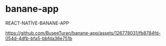 # banane-app
REACT-NATİVE-BANANE-APP


https://github.com/BuseeTuran/banane-app/assets/126778031/fb8784fd-054d-4dfb-bfa5-bbfda36e751b

